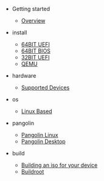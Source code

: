 - Getting started

  - [Overview](/)

- install

  - [64BIT UEFI](articles/install/64bit.md)
  - [64BIT BIOS](articles/install/64bit-Legacy.md)
  - [32BIT UEFI](articles/install/32bit.md)
  - [QEMU](articles/install/QEMU.md)

- hardware

  - [Supported Devices](articles/hardware/supported-devices.md)

- os

  - [Linux Based](articles/os/linux-based.md)

- pangolin

  - [Pangolin Linux](articles/pangolin/Pangolin-Linux.md)
  - [Pangolin Desktop](articles/pangolin/Pangolin-Desktop.md)

- build

  - [Building an iso for your device](articles/build/building-an-iso-for-your-device.md)
  - [Buildroot](articles/build/buildroot.md)
